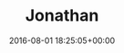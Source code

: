 ---
title:		"Jonathan"
type:		"photos"
mediatype:		"upload"
location:		"Howth, Ireland"
date:		"2016-08-01 18:25:05+00:00"
album:		"people"
filename:		"jonathan-cliffs.md"
series:		"family"
cl_public_id:		"people/jonathan-cliffs"
cl_version:		1497005430
format:		"tiff"
bytes:		4324200
width:		2158
height:		1440
colours:
- "#8A7E5C"
- "#7B774F"
- "#5B693A"
- "#3E4822"
- "#6A6E43"
- "#23301E"
- "#BBC9DB"
- "#49442A"
- "#826355"
- "#C9ADA5"
- "#315079"
- "#794252"
- "#095277"
- "#14222D"
- "#84766A"
- "#47423E"
- "#323C35"
- "#182536"
- "#6D7C82"
- "#05233B"
- "#376882"
- "#B8907E"
- "#A8B9C7"
- "#2D400B"
- "#7594BD"
exposure_mode:		"Auto"
program:		"Aperture-priority AE"
aperture:		"2.8"
focal_length:		"70.0 mm"
iso:		"400"
shutter_speed:		"1/3200"
metering:		"Multi-segment"
flash:		"Off, Did not fire"
white_balance:		"As Shot"
colour_temp:		"4650"
has_crop:		"false"
orientation:		"Horizontal (normal)"
camera_model:		"NIKON D800"
lens_info:		"24-70mm f/2.8"
artist:		"No artist info"
x_resolution:		"300"
y_resolution:		"300"
---